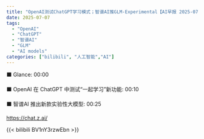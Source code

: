 ```yaml
---
title: "OpenAI测试ChatGPT学习模式；智谱AI推GLM-Experimental【AI早报 2025-07-07】"
date: 2025-07-07
tags:
  - "OpenAI"
  - "ChatGPT"
  - "智谱AI"
  - "GLM"
  - "AI models"
categories: ["bilibili", "人工智能","AI"]
---
```


⬛️ Glance: 00:00

⬛️ OpenAI 在 ChatGPT 中测试“一起学习”新功能: 00:10

⬛️ 智谱AI 推出新款实验性大模型: 00:25

https://chat.z.ai/

{{< bilibili BV1nY3rzwEbn >}}